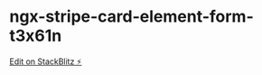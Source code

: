 # ngx-stripe-card-element-form-t3x61n

[Edit on StackBlitz ⚡️](https://stackblitz.com/edit/ngx-stripe-card-element-form-d2ndr3)